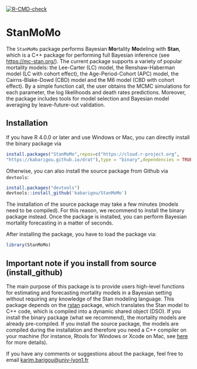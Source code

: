 [![R-CMD-check](https://github.com/kabarigou/StanMoMo/actions/workflows/R-CMD-check.yaml/badge.svg)](https://github.com/kabarigou/StanMoMo/actions/workflows/R-CMD-check.yaml)


StanMoMo
================

The `StanMoMo` package performs Bayesian **Mo**rtality **Mo**deling with
**Stan**, which is a C++ package for performing full Bayesian inference
(see <https://mc-stan.org/>). The current package supports a variety of
popular mortality models: the Lee-Carter (LC) model, the
Renshaw-Haberman model (LC with cohort effect), the Age-Period-Cohort
(APC) model, the Cairns-Blake-Dowd (CBD) model and the M6 model (CBD
with cohort effect). By a simple function call, the user obtains the
MCMC simulations for each parameter, the log likelihoods and death rates
predictions. Moreover, the package includes tools for model selection
and Bayesian model averaging by leave-future-out validation.

## Installation

If you have R 4.0.0 or later and use Windows or Mac, you can directly
install the binary package via

``` r
install.packages("StanMoMo",repos=c("https://cloud.r-project.org",
"https://kabarigou.github.io/drat"),type = "binary",dependencies = TRUE)
```

Otherwise, you can also install the source package from Github via
`devtools`:

``` r
install.packages("devtools")
devtools::install_github('kabarigou/StanMoMo')
```

The installation of the source package may take a few minutes (models
need to be compiled). For this reason, we recommend to install the
binary package instead. Once the package is installed, you can perform
Bayesian mortality forecasting in a matter of seconds.

After installing the package, you have to load the package via:

``` r
library(StanMoMo)
```

## Important note if you install from source (install\_github)

The main purpose of this package is to provide users high-level
functions for estimating and forecasting mortality models in a Bayesian
setting without requiring any knowledge of the Stan modeling language.
This package depends on the [rstan](https://mc-stan.org/rstan/) package,
which translates the Stan model to C++ code, which is compiled into a
dynamic shared object (DSO). If you install the binary package (what we
recommend), the mortality models are already pre-compiled. If you
install the source package, the models are compiled during the
installation and therefore you need a C++ compiler on your machine (for
instance, Rtools for Windows or Xcode on Mac, see
[here](https://github.com/stan-dev/rstan/wiki/RStan-Getting-Started) for
more details).

If you have any comments or suggestions about the package, feel free to
email <karim.barigou@univ-lyon1.fr>
